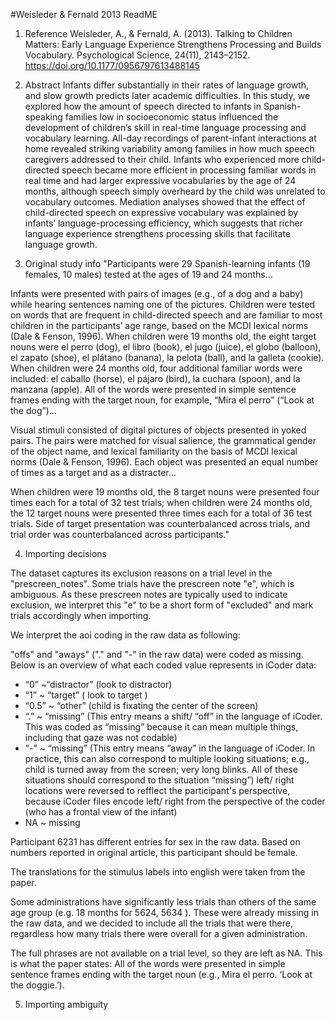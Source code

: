 #Weisleder & Fernald 2013 ReadME

1. Reference
Weisleder, A., & Fernald, A. (2013). Talking to Children Matters: Early Language Experience Strengthens Processing and Builds Vocabulary. Psychological Science, 24(11), 2143–2152. https://doi.org/10.1177/0956797613488145

2. Abstract
Infants differ substantially in their rates of language growth, and slow growth predicts later academic difficulties. In this study, we explored how the amount of speech directed to infants in Spanish-speaking families low in socioeconomic status influenced the development of children’s skill in real-time language processing and vocabulary learning. All-day recordings of parent-infant interactions at home revealed striking variability among families in how much speech caregivers addressed to their child. Infants who experienced more child-directed speech became more efficient in processing familiar words in real time and had larger expressive vocabularies by the age of 24 months, although speech simply overheard by the child was unrelated to vocabulary outcomes. Mediation analyses showed that the effect of child-directed speech on expressive vocabulary was explained by infants’ language-processing efficiency, which suggests that richer language experience strengthens processing skills that facilitate language growth.

3. Original study info
"Participants were 29 Spanish-learning infants (19 females, 10 males) tested at the ages of 19 and 24 months...

Infants were presented with pairs of images (e.g., of a dog and a baby) while hearing sentences naming one of the pictures. Children were tested on words that are frequent in child-directed speech and are familiar to most children in the participants’ age range, based on the MCDI lexical norms (Dale & Fenson, 1996). When children were 19 months old, the eight target nouns were el perro (dog), el libro (book), el jugo (juice), el globo (balloon), el zapato (shoe), el plátano (banana), la pelota (ball), and la galleta (cookie). When children were 24 months old, four additional familiar words were included: el caballo (horse), el pájaro (bird), la cuchara (spoon), and la manzana (apple). All of the words were presented in simple sentence frames ending with the target noun, for example, “Mira el perro” (“Look at the dog”)... 

Visual stimuli consisted of digital pictures of objects presented in yoked pairs. The pairs were matched for visual salience, the grammatical gender of the object name, and lexical familiarity on the basis of MCDI lexical norms (Dale & Fenson, 1996). Each object was presented an equal number of times as a target and as a distracter... 

When children were 19 months old, the 8 target nouns were presented four times each for a total of 32 test trials; when children were 24 months old, the 12 target nouns were presented three times each for a total of 36 test trials. Side of target presentation was counterbalanced across trials, and trial order was counterbalanced across participants."

4. Importing decisions

The dataset captures its exclusion reasons on a trial level in the "prescreen_notes". Some trials have the prescreen note "e", which is ambiguous. As these prescreen notes are typically used to indicate exclusion, we interpret this "e" to be a short form of "excluded" and mark trials accordingly when importing.

We interpret the aoi coding in the raw data as following:

"offs" and "aways" ("." and "-" in the raw data) were coded as missing. Below is an overview of what each coded value represents in iCoder data:
* “0” ~“distractor” (look to distractor)
* “1” ~ “target” ( look to target )
* “0.5” ~ “other” (child is fixating the center of the screen)
* “.” ~ “missing” (This entry means a shift/ “off” in the language of iCoder. This was coded as “missing” because it can mean multiple things, including that gaze was not codable)
* “-” ~ “missing” (This entry means “away” in the language of iCoder. In practice, this can also correspond to multiple looking situations; e.g., child is turned away from the screen; very long blinks. All of these situations should correspond to the situation “missing”)
left/ right locations were reversed to refflect the participant's perspective, because iCoder files encode left/ right from the perspective of the coder (who has a frontal view of the infant)
* NA ~ missing

Participant 6231 has different entries for sex in the raw data.
Based on numbers reported in original article, this participant should be female.

The translations for the stimulus labels into english were taken from the paper.

Some administrations have significantly less trials than others of the same age group (e.g. 18 months for 5624, 5634 ). These were already missing in the raw data, and we decided to include all the trials that were there, regardless how many trials there were overall for a given administration.

The full phrases are not available on a trial level, so they are left as NA. This is what the paper states:
All of the words were presented in simple sentence frames ending with the target
noun (e.g., Mira el perro. ‘Look at the doggie.’).

5. Importing ambiguity


 

